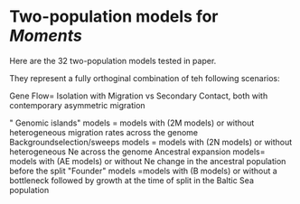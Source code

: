# Two-population models for *Moments*

Here are the 32 two-population models tested in paper. 

They represent a fully orthoginal combination of teh following scenarios: 

Gene Flow= Isolation with Migration vs Secondary Contact, both with contemporary asymmetric migration

" Genomic islands" models = models with (2M models)  or without heterogeneous migration rates across the genome 
Backgroundselection/sweeps models = models with (2N models)  or without heterogeneous Ne  across the genome 
Ancestral expansion models= models with (AE models) or without Ne change in the ancestral population before the split
"Founder" models =models with (B models) or without a bottleneck followed by growth at the time of split in the Baltic Sea population

